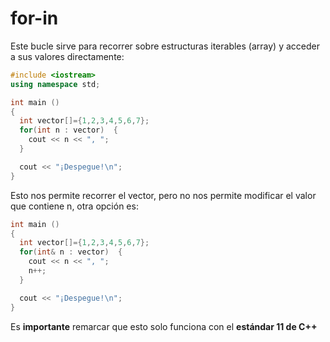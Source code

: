 # for-in
Este bucle sirve para recorrer sobre estructuras iterables (array) y acceder a sus valores directamente:
```cpp
#include <iostream>
using namespace std;

int main ()
{
  int vector[]={1,2,3,4,5,6,7};
  for(int n : vector)  {
    cout << n << ", ";
  }

  cout << "¡Despegue!\n";
}
```
Esto nos permite recorrer el vector, pero no nos permite modificar el valor que contiene n, otra opción es:

```cpp
int main ()
{
  int vector[]={1,2,3,4,5,6,7};
  for(int& n : vector)  {
    cout << n << ", ";
    n++;
  }

  cout << "¡Despegue!\n";
}
```
Es **importante** remarcar que esto solo funciona con el **estándar 11 de C++**